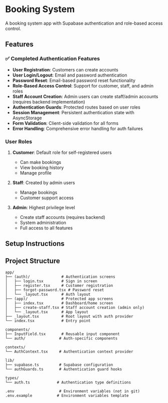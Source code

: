 # Booking System 

A  booking system app with Supabase authentication and role-based access control.

## Features

### ✅ Completed Authentication Features

- **User Registration**: Customers can create accounts
- **User Login/Logout**: Email and password authentication  
- **Password Reset**: Email-based password reset functionality
- **Role-Based Access Control**: Support for customer, staff, and admin roles
- **Staff Account Creation**: Admin users can create staff/admin accounts (requires backend implementation)
- **Authentication Guards**: Protected routes based on user roles
- **Session Management**: Persistent authentication state with AsyncStorage
- **Form Validation**: Client-side validation for all forms
- **Error Handling**: Comprehensive error handling for auth failures

### User Roles

1. **Customer**: Default role for self-registered users
   - Can make bookings
   - View booking history
   - Manage profile

2. **Staff**: Created by admin users
   - Manage bookings
   - Customer support access

3. **Admin**: Highest privilege level
   - Create staff accounts (requires backend)
   - System administration
   - Full access to all features

## Setup Instructions



## Project Structure

```
app/
├── (auth)/              # Authentication screens
│   ├── login.tsx        # Sign in screen
│   ├── register.tsx     # Customer registration
│   ├── forgot-password.tsx # Password reset
│   └── _layout.tsx      # Auth layout
├── (app)/               # Protected app screens
│   ├── index.tsx        # Dashboard/home screen
│   ├── create-staff.tsx # Staff account creation (admin only)
│   └── _layout.tsx      # App layout
├── _layout.tsx          # Root layout with auth provider
└── index.tsx            # Entry point

components/
├── InputField.tsx       # Reusable input component
└── auth/               # Auth-specific components

contexts/
└── AuthContext.tsx     # Authentication context provider

lib/
├── supabase.ts         # Supabase configuration
└── authGuards.ts       # Authentication guard hooks

types/
└── auth.ts            # Authentication type definitions

.env                    # Environment variables (not in git)
.env.example           # Environment variables template
```


